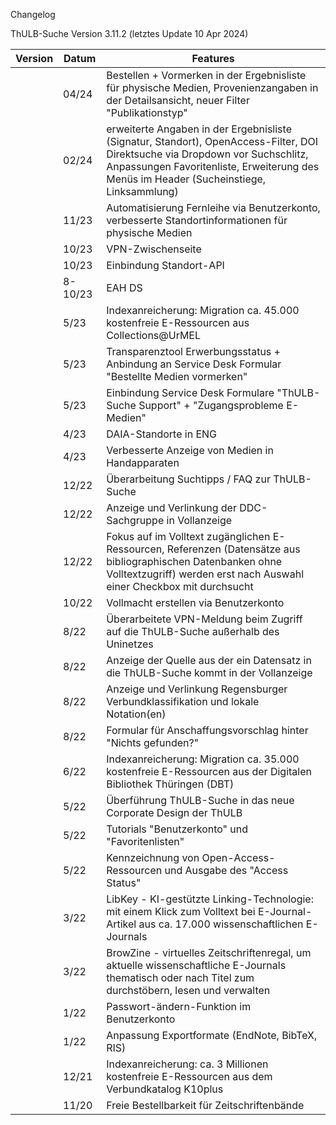 Changelog

ThULB-Suche Version 3.11.2  (letztes Update 10 Apr 2024)

| Version| Datum                                                                                                                                                                                                                   |Features|
|-----------|-------------------------------------------------------------------------------------------------------------------------------------------------------------------------------------------------------------------------|---|
|| 04/24                                                                                                                                                                                                                   |     Bestellen + Vormerken in der Ergebnisliste für physische Medien, Provenienzangaben in der Detailsansicht, neuer Filter "Publikationstyp"|
|| 02/24       | erweiterte Angaben in der Ergebnisliste (Signatur, Standort), OpenAccess-Filter, DOI Direktsuche via Dropdown vor Suchschlitz, Anpassungen Favoritenliste, Erweiterung des Menüs im Header (Sucheinstiege, Linksammlung) |
|| 11/23       | 	Automatisierung Fernleihe via Benutzerkonto, verbesserte Standortinformationen für physische Medien                                                                                                                    |
|| 10/23       | 	VPN-Zwischenseite                                                                                                                                                                                                      |
|| 10/23      | 	Einbindung Standort-API                                                                                                                                                                                                |
|| 8-10/23    | 	EAH DS                                                                                                                                                                                                                 |
|| 5/23       | 	Indexanreicherung: Migration ca. 45.000 kostenfreie E-Ressourcen aus Collections@UrMEL                                                                                                                                 |
|| 5/23       | 	Transparenztool Erwerbungsstatus + Anbindung an Service Desk Formular "Bestellte Medien vormerken"                                                                                                                     |
|| 5/23       | 	Einbindung Service Desk Formulare "ThULB-Suche Support" + "Zugangsprobleme E-Medien"                                                                                                                                   |
|| 4/23       | 	DAIA-Standorte in ENG                                                                                                                                                                                                  |
|| 4/23       | 	Verbesserte Anzeige von Medien in Handapparaten                                                                                                                                                                        |
|| 12/22      | 	Überarbeitung Suchtipps / FAQ zur ThULB-Suche                                                                                                                                                                          |
|| 12/22      | 	Anzeige und Verlinkung der DDC-Sachgruppe in Vollanzeige                                                                                                                                                               |
|| 12/22      | 	Fokus auf im Volltext zugänglichen E-Ressourcen, Referenzen (Datensätze aus bibliographischen Datenbanken ohne Volltextzugriff) werden erst nach Auswahl einer Checkbox mit durchsucht                                 |
|| 10/22      | 	Vollmacht erstellen via Benutzerkonto                                                                                                                                                                                  |
|| 8/22      | 	Überarbeitete VPN-Meldung beim Zugriff auf die ThULB-Suche außerhalb des Uninetzes                                                                                                                                     |
|| 8/22      | 	Anzeige der Quelle aus der ein Datensatz in die ThULB-Suche kommt in der Vollanzeige                                                                                                                                   |
|| 8/22      | 	Anzeige und Verlinkung Regensburger Verbundklassifikation und lokale Notation(en)                                                                                                                                      |
|| 8/22      | 	Formular für Anschaffungsvorschlag hinter "Nichts gefunden?"                                                                                                                                                           |
|| 6/22      | 	Indexanreicherung: Migration ca. 35.000 kostenfreie E-Ressourcen aus der Digitalen Bibliothek Thüringen (DBT)                                                                                                          |
|| 5/22      | 	Überführung ThULB-Suche in das neue Corporate Design der ThULB                                                                                                                                                         |
|| 5/22      | 	Tutorials "Benutzerkonto" und "Favoritenlisten"                                                                                                                                                                        |
|| 5/22      | 	Kennzeichnung von Open-Access-Ressourcen und Ausgabe des "Access Status"                                                                                                                                               |
|| 3/22      | 	LibKey - KI-gestützte Linking-Technologie: mit einem Klick zum Volltext bei E-Journal-Artikel aus ca. 17.000 wissenschaftlichen E-Journals                                                                             |
|| 3/22      | 	BrowZine - virtuelles Zeitschriftenregal, um aktuelle wissenschaftliche E-Journals thematisch oder nach Titel zum durchstöbern, lesen und verwalten                                                                    |
|| 1/22      | 	Passwort-ändern-Funktion im Benutzerkonto                                                                                                                                                                              |
|| 1/22      | 	Anpassung Exportformate (EndNote, BibTeX, RIS)                                                                                                                                                                         |
|| 12/21     | 	Indexanreicherung: ca. 3 Millionen kostenfreie E-Ressourcen aus dem Verbundkatalog K10plus                                                                                                                             |
|| 11/20     | 	Freie Bestellbarkeit für Zeitschriftenbände                                                                                                                                                                            |
